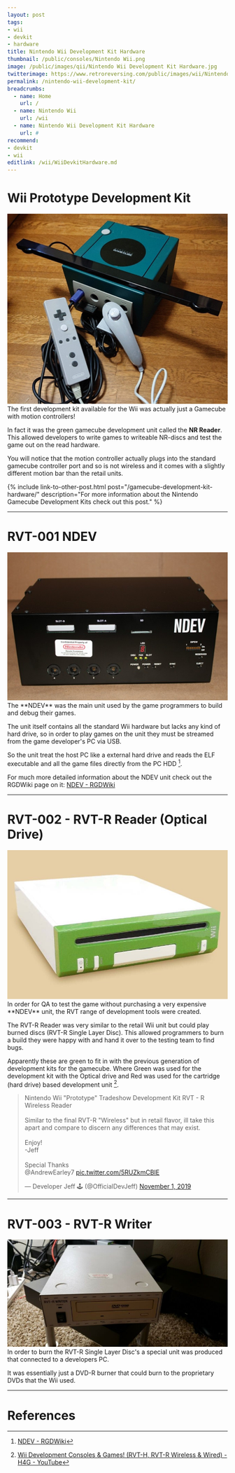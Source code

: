 ```yaml
---
layout: post
tags: 
- wii
- devkit
- hardware
title: Nintendo Wii Development Kit Hardware
thumbnail: /public/consoles/Nintendo Wii.png
image: /public/images/qii/Nintendo Wii Development Kit Hardware.jpg
twitterimage: https://www.retroreversing.com/public/images/wii/Nintendo Wii Development Kit Hardware.jpg
permalink: /nintendo-wii-development-kit/
breadcrumbs:
  - name: Home
    url: /
  - name: Nintendo Wii
    url: /wii
  - name: Nintendo Wii Development Kit Hardware
    url: #
recommend: 
- devkit
- wii
editlink: /wii/WiiDevkitHardware.md
---
```


# Wii Prototype Development Kit
<section class="postSection">
    <img src="/public/images/wii/Wii Prototype Development Kit.jpeg" class="wow slideInLeft postImage" />

 <div markdown="1">
The first development kit available for the Wii was actually just a Gamecube with motion controllers!

In fact it was the green gamecube development unit called the **NR Reader**. This allowed developers to write games to writeable NR-discs and test the game out on the read hardware.

You will notice that the motion controller actually plugs into the standard gamecube controller port and so is not wireless and it comes with a slightly different motion bar than the retail units.

 </div>
</section> 

{% include link-to-other-post.html post="/gamecube-development-kit-hardware/" description="For more information about the Nintendo Gamecube Development Kits check out this post." %}

---
# RVT-001 NDEV

<section class="postSection">
    <img src="/public/images/wii/NDEV.jpg" class="wow slideInLeft postImage" />

 <div markdown="1">
The **NDEV** was the main unit used by the game programmers to build and debug their games.

The unit itself contains all the standard Wii hardware but lacks any kind of hard drive, so in order to play games on the unit they must be streamed from the game developer's PC via USB.

So the unit treat the host PC like a external hard drive and reads the ELF executable and all the game files directly from the PC HDD [^2].
 </div>
</section> 

For much more detailed information about the NDEV unit check out the RGDWiki page on it:
[NDEV - RGDWiki](https://wiki.mariocube.com/index.php/NDEV)

---
# RVT-002 - RVT-R Reader (Optical Drive)
<section class="postSection">
    <img src="/public/images/wii/RVT-R Reader.jpg" class="wow slideInLeft postImage" />

 <div markdown="1">
In order for QA to test the game without purchasing a very expensive **NDEV** unit, the RVT range of development tools were created.

The RVT-R Reader was very similar to the retail Wii unit but could play burned discs (RVT-R Single Layer Disc). This allowed programmers to burn a build they were happy with and hand it over to the testing team to find bugs.

Apparently these are green to fit in with the previous generation of development kits for the gamecube. Where Green was used for the development kit with the Optical drive and Red was used for the cartridge (hard drive) based development unit [^1].
 </div>
</section> 

<blockquote class="twitter-tweet"><p lang="en" dir="ltr">Nintendo Wii &quot;Prototype&quot; Tradeshow Development Kit RVT - R Wireless Reader <br><br>Similar to the final RVT-R &quot;Wireless&quot; but in retail flavor, ill take this apart and compare to discern any differences that may exist. <br><br>Enjoy!<br>-Jeff<br><br>Special Thanks <br>@AndrewEarley7 <a href="https://t.co/5RUZkmCBIE">pic.twitter.com/5RUZkmCBIE</a></p>&mdash; Developer Jeff 🕹️ (@OfficialDevJeff) <a href="https://twitter.com/OfficialDevJeff/status/1190400093205254146?ref_src=twsrc%5Etfw">November 1, 2019</a></blockquote> <script async src="https://platform.twitter.com/widgets.js" charset="utf-8"></script>

---
# RVT-003 - RVT-R Writer
<section class="postSection">
    <img src="/public/images/wii/RVT-R Writer.jpg" class="wow slideInLeft postImage" />

 <div markdown="1">
In order to burn the RVT-R Single Layer Disc's a special unit was produced that connected to a developers PC.

It was essentially just a DVD-R burner that could burn to the proprietary DVDs that the Wii used.
 </div>
</section> 

---
# References
[^1]: [Wii Development Consoles & Games! (RVT-H, RVT-R Wireless & Wired) - H4G - YouTube](https://www.youtube.com/watch?v=uNKoiJaieXQ)
[^2]: [NDEV - RGDWiki](https://wiki.mariocube.com/index.php/NDEV)
